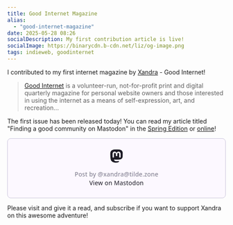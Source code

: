 ```yaml
---
title: Good Internet Magazine
alias:
  - "good-internet-magazine"
date: 2025-05-28 08:26
socialDescription: My first contribution article is live!
socialImage: https://binarycdn.b-cdn.net/liz/og-image.png
tags: indieweb, goodinternet
---
```

I contributed to my first internet magazine by [Xandra](https://xandra.cc) - Good Internet!

>[Good Internet](https://goodinternetmagazine.com/about/) is a volunteer-run, not-for-profit print and digital quarterly magazine for personal website owners and those interested in using the internet as a means of self-expression, art, and recreation...

The first issue has been released today! You can read my article titled "Finding a good community on Mastodon" in the [Spring Edition](https://goodinternetmagazine.com/issues/) or [online](https://goodinternetmagazine.com/finding-a-good-community-on-mastodon/)!

<blockquote class="mastodon-embed" data-embed-url="https://tilde.zone/@xandra/114584084867518002/embed" style="background: #FCF8FF; border-radius: 8px; border: 1px solid #C9C4DA; margin: 0; max-width: 650px; min-width: 270px; overflow: hidden; padding: 0;"> <a href="https://tilde.zone/@xandra/114584084867518002" target="_blank" style="align-items: center; color: #1C1A25; display: flex; flex-direction: column; font-family: system-ui, -apple-system, BlinkMacSystemFont, 'Segoe UI', Oxygen, Ubuntu, Cantarell, 'Fira Sans', 'Droid Sans', 'Helvetica Neue', Roboto, sans-serif; font-size: 14px; justify-content: center; letter-spacing: 0.25px; line-height: 20px; padding: 24px; text-decoration: none;"> <svg xmlns="http://www.w3.org/2000/svg" xmlns:xlink="http://www.w3.org/1999/xlink" width="32" height="32" viewBox="0 0 79 75"><path d="M63 45.3v-20c0-4.1-1-7.3-3.2-9.7-2.1-2.4-5-3.7-8.5-3.7-4.1 0-7.2 1.6-9.3 4.7l-2 3.3-2-3.3c-2-3.1-5.1-4.7-9.2-4.7-3.5 0-6.4 1.3-8.6 3.7-2.1 2.4-3.1 5.6-3.1 9.7v20h8V25.9c0-4.1 1.7-6.2 5.2-6.2 3.8 0 5.8 2.5 5.8 7.4V37.7H44V27.1c0-4.9 1.9-7.4 5.8-7.4 3.5 0 5.2 2.1 5.2 6.2V45.3h8ZM74.7 16.6c.6 6 .1 15.7.1 17.3 0 .5-.1 4.8-.1 5.3-.7 11.5-8 16-15.6 17.5-.1 0-.2 0-.3 0-4.9 1-10 1.2-14.9 1.4-1.2 0-2.4 0-3.6 0-4.8 0-9.7-.6-14.4-1.7-.1 0-.1 0-.1 0s-.1 0-.1 0 0 .1 0 .1 0 0 0 0c.1 1.6.4 3.1 1 4.5.6 1.7 2.9 5.7 11.4 5.7 5 0 9.9-.6 14.8-1.7 0 0 0 0 0 0 .1 0 .1 0 .1 0 0 .1 0 .1 0 .1.1 0 .1 0 .1.1v5.6s0 .1-.1.1c0 0 0 0 0 .1-1.6 1.1-3.7 1.7-5.6 2.3-.8.3-1.6.5-2.4.7-7.5 1.7-15.4 1.3-22.7-1.2-6.8-2.4-13.8-8.2-15.5-15.2-.9-3.8-1.6-7.6-1.9-11.5-.6-5.8-.6-11.7-.8-17.5C3.9 24.5 4 20 4.9 16 6.7 7.9 14.1 2.2 22.3 1c1.4-.2 4.1-1 16.5-1h.1C51.4 0 56.7.8 58.1 1c8.4 1.2 15.5 7.5 16.6 15.6Z" fill="currentColor"/></svg> <div style="color: #787588; margin-top: 16px;">Post by @xandra@tilde.zone</div> <div style="font-weight: 500;">View on Mastodon</div> </a> </blockquote> <script data-allowed-prefixes="https://tilde.zone/" async src="https://tilde.zone/embed.js"></script>

Please visit and give it a read, and subscribe if you want to support Xandra on this awesome adventure! 
